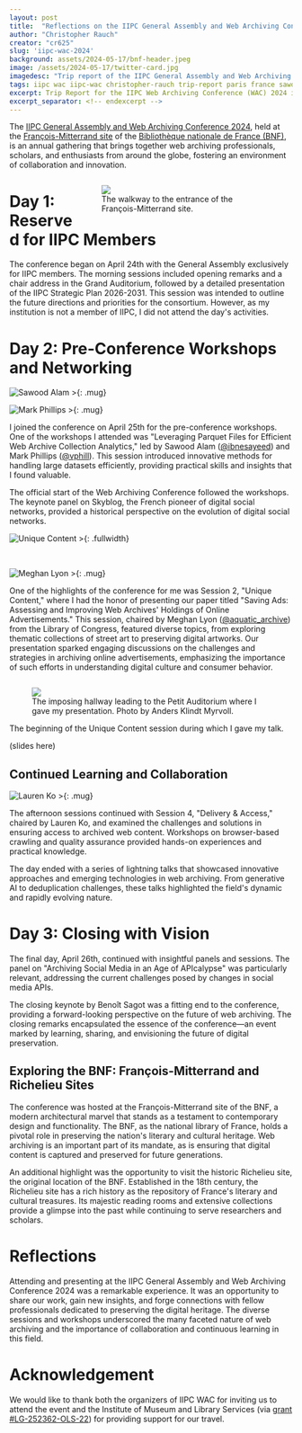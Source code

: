```yaml
---
layout: post
title:  "Reflections on the IIPC General Assembly and Web Archiving Conference (WAC) 2024"
author: "Christopher Rauch"
creator: "cr625"
slug: 'iipc-wac-2024'
background: assets/2024-05-17/bnf-header.jpeg
image: /assets/2024-05-17/twitter-card.jpg
imagedesc: "Trip report of the IIPC General Assembly and Web Archiving Conference (WAC) 2024"
tags: iipc wac iipc-wac christopher-rauch trip-report paris france sawood-alam mark-phillips lauren-ko meghan-lyon bnf
excerpt: Trip Report for the IIPC Web Archiving Conference (WAC) 2024 in Paris, France
excerpt_separator: <!-- endexcerpt -->
---
```


The <a href="https://netpreserve.org/ga2024/">IIPC General Assembly and Web Archiving Conference 2024</a>, held at the <a href="https://www.bnf.fr/en/francois-mitterrand">Fran&ccedil;ois-Mitterrand site</a> of the <a href="https://www.bnf.fr/en">Bibliothèque nationale de France (BNF)</a>, is an annual gathering that brings together web archiving professionals, scholars, and enthusiasts from around the globe, fostering an environment of collaboration and innovation. 
<!-- endexcerpt -->

<figure style="float: right; width: 300px;">
<img src="/assets/2024-05-17/walkway.jpg" class="logo">
<figcaption>The walkway to the entrance of the Fran&ccedil;ois-Mitterrand site.</figcaption>
</figure>

# Day 1: Reserved for IIPC Members 

The conference began on April 24th with the General Assembly exclusively for IIPC members. The morning sessions included opening remarks and a chair address in the Grand Auditorium, followed by a detailed presentation of the IIPC Strategic Plan 2026-2031. This session was intended to outline the future directions and priorities for the consortium. However, as my institution is not a member of IIPC, I did not attend the day's activities. 

# Day 2: Pre-Conference Workshops and Networking 

![Sawood Alam >](/assets/2024-05-17/sawood-alam.jpeg){: .mug}

![Mark Phillips >](/assets/2024-05-17/mark-phillips.jpeg){: .mug}

I joined the conference on April 25th for the pre-conference workshops. One of the workshops I attended was "Leveraging Parquet Files for Efficient Web Archive Collection Analytics," led by Sawood Alam ([@ibnesayeed](https://x.com/ibnesayeed)) and Mark Phillips ([@vphill](https://x.com/vphill)). This session introduced innovative methods for handling large datasets efficiently, providing practical skills and insights that I found valuable. 

The official start of the Web Archiving Conference followed the workshops. The keynote panel on Skyblog, the French pioneer of digital social networks, provided a historical perspective on the evolution of digital social networks. 


![Unique Content >](/assets/2024-05-17/unique-content.jpg){: .fullwidth}

<br style="clear: both;">

![Meghan Lyon >](/assets/2024-05-17/meghan-lyon.jpeg){: .mug}

One of the highlights of the conference for me was Session 2, "Unique Content," where I had the honor of presenting our paper titled "Saving Ads: Assessing and Improving Web Archives' Holdings of Online Advertisements." This session, chaired by Meghan Lyon ([@aquatic_archive](https://x.com/aquatic_archive)) from the Library of Congress, featured diverse topics, from exploring thematic collections of street art to preserving digital artworks. Our presentation sparked engaging discussions on the challenges and strategies in archiving online advertisements, emphasizing the importance of such efforts in understanding digital culture and consumer behavior. 

<figure style="float: right;">
<img src="/assets/2024-05-17/hallway.jpg" class="fullwidth">
<figcaption>The imposing hallway leading to the Petit Auditorium where I gave my presentation. Photo by Anders Klindt Myrvoll.</figcaption>
</figure>

The beginning of the Unique Content session during which I gave my talk. 
<!--<br style="clear: both;">-->
(slides here)

 
## Continued Learning and Collaboration 

![Lauren Ko >](/assets/2024-05-17/ldko.jpeg){: .mug}

The afternoon sessions continued with Session 4, "Delivery & Access," chaired by Lauren Ko, and examined the challenges and solutions in ensuring access to archived web content. Workshops on browser-based crawling and quality assurance provided hands-on experiences and practical knowledge. 

The day ended with a series of lightning talks that showcased innovative approaches and emerging technologies in web archiving. From generative AI to deduplication challenges, these talks highlighted the field's dynamic and rapidly evolving nature. 


# Day 3: Closing with Vision 

The final day, April 26th, continued with insightful panels and sessions. The panel on "Archiving Social Media in an Age of APIcalypse" was particularly relevant, addressing the current challenges posed by changes in social media APIs. 

The closing keynote by Beno&icirc;t Sagot was a fitting end to the conference, providing a forward-looking perspective on the future of web archiving. The closing remarks encapsulated the essence of the conference—an event marked by learning, sharing, and envisioning the future of digital preservation. 


## Exploring the BNF: Fran&ccedil;ois-Mitterrand and Richelieu Sites 
 
The conference was hosted at the Fran&ccedil;ois-Mitterrand site of the BNF, a modern architectural marvel that stands as a testament to contemporary design and functionality. The BNF, as the national library of France, holds a pivotal role in preserving the nation's literary and cultural heritage. Web archiving is an important part of its mandate, as is ensuring that digital content is captured and preserved for future generations. 

An additional highlight was the opportunity to visit the historic Richelieu site, the original location of the BNF. Established in the 18th century, the Richelieu site has a rich history as the repository of France's literary and cultural treasures. Its majestic reading rooms and extensive collections provide a glimpse into the past while continuing to serve researchers and scholars. 


# Reflections 

Attending and presenting at the IIPC General Assembly and Web Archiving Conference 2024 was a remarkable experience. It was an opportunity to share our work, gain new insights, and forge connections with fellow professionals dedicated to preserving the digital heritage. The diverse sessions and workshops underscored the many faceted nature of web archiving and the importance of collaboration and continuous learning in this field. 

# Acknowledgement

We would like to thank both the organizers of IIPC WAC for inviting us to attend the event and the Institute of Museum and Library Services (via <a href="https://www.imls.gov/grants/awarded/lg-252362-ols-22">grant #LG-252362-OLS-22</a>) for providing support for our travel.
